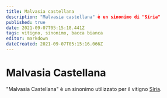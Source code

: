 ```yaml
---
title: Malvasia castellana
description: "Malvasia castellana" è un sinonimo di "Síria"
published: true
date: 2021-09-07T05:15:18.441Z
tags: vitigno, sinonimo, bacca bianca
editor: markdown
dateCreated: 2021-09-07T05:15:16.066Z
---
```


# Malvasia Castellana

"Malvasia Castellana" è un sinonimo utilizzato per il vitigno [Síria](/vitigni/bacca-bianca/siria).